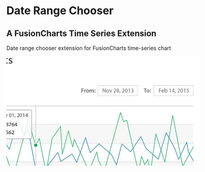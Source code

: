 # Date Range Chooser
## A FusionCharts Time Series Extension
Date range chooser extension for FusionCharts time-series chart

![extension-image](./docs/images/readme.jpg)
